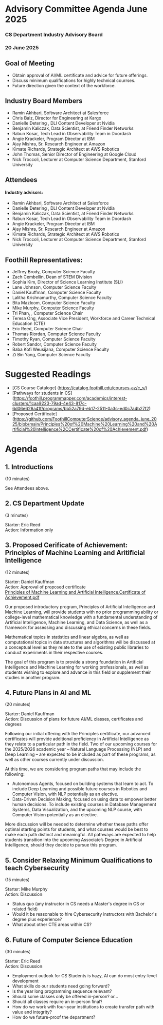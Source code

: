 # Advisory Committee Agenda June 2025
### CS Department Industry Advisory Board
### 20 June 2025

## Goal of Meeting
* Obtain approval of AI/ML certificate and advice for future offerings.
* Discuss minimum qualifications for highly technical courrses.
* Future direction given the context of the workforce.

## Industry Board Members
* Ramin Akhbari, Software Architect at Salesforce
* Chris Balz, Director for Engineering at Kargo
* Danielle Detering , DLI Content Developer at Nvidia
* Benjamin Kaliczak, Data Scientist, at Friend Finder Networks
* Rabun Kosar, Tech Lead in Observability Team in Doordash
* Angie Krackeler, Program Director at IBM
* Ajay Mishra, Sr. Research Engineer at Amazon
* Kimate Richards, Strategic Architect at AWS Robotics
* John Thomas, Senior Director of Engineering at Google Cloud
* Nick Troccoli, Lecturer at Computer Science Department, Stanford University

## Attendees
#### Industry advisors:
* Ramin Akhbari, Software Architect at Salesforce
* Danielle Detering , DLI Content Developer at Nvidia
* Benjamin Kaliczak, Data Scientist, at Friend Finder Networks
* Rabun Kosar, Tech Lead in Observability Team in Doordash
* Angie Krackeler, Program Director at IBM
* Ajay Mishra, Sr. Research Engineer at Amazon
* Kimate Richards, Strategic Architect at AWS Robotics
* Nick Troccoli, Lecturer at Computer Science Department, Stanford University

## Foothill Representatives:
* Jeffrey Brody, Computer Science Faculty
* Zach Cembellin, Dean of STEM Division
* Sophia Kim, Director of Science Learning Institute (SLI)
* Lane Johnson, Computer Science Faculty
* Daniel Kauffman, Computer Science Faculty
* Lalitha Krishnamurthy, Computer Science Faculty
* Bita Mazloom, Computer Science Faculty
* Mike Murphy, Computer Science Faculty
* Tri Phan, , Computer Science Chair
* Teresa Ong, Associate Vice President, Workforce and Career Technical Education (CTE)
* Eric Reed, Computer Science Chair
* Thomas Riordan, Computer Science Faculty
* Timothy Ryan, Computer Science Faculty
* Robert Sandor, Computer Science Faculty
* Baba Kofi Weusijana, Computer Science Faculty
* Zi Bin Yang, Computer Science Faculty

# Suggested Readings
* [CS Course Cataloge] (https://catalog.foothill.edu/courses-az/c_s/)
* [Pathways for students in CS] (https://foothill.programmapper.com/academics/interest-clusters/1caa9223-79ad-4e43-817c-6d06e629a41f/programs/bb52a79d-eb17-2511-0a3c-ed0c7a4b27f2)
* [Proposed Certificate] (https://github.com/FoothillComputerScience/advisory_agenda_june_2025/blob/main/Principles%20of%20Machine%20Learning%20and%20Artificial%20Intelligence%2CCertificate%20of%20Achievement.pdf)

# Agenda
## 1. Introductions
(10 minutes)

See Attendees above.

## 2. CS Department Update
(3 minutes)

Starter: Eric Reed  
Action: Information only  

## 3. Proposed Cerificate of Achievement: Principles of Machine Learning and Aritificial Intelligence
(12 minutes)  

Starter: Daniel Kauffman  
Action: Approval of proposed certificate  
[Principles of Machine Learning and Artificial Intelligence,Certificate of Achievement.pdf  
](https://github.com/FoothillComputerScience/advisory_agenda_june_2025/blob/main/Principles%20of%20Machine%20Learning%20and%20Artificial%20Intelligence%2CCertificate%20of%20Achievement.pdf)

Our proposed introductory program, Principles of Artificial Intelligence and Machine Learning, will provide students with no prior programming ability or college-level mathematical knowledge with a fundamental understanding of Artificial Intelligence, Machine Learning, and Data Science, as well as a framework for assessing and discussing ethical concerns in these fields.

Mathematical topics in statistics and linear algebra, as well as computational topics in data structures and algorithms will be discussed at a conceptual level as they relate to the use of existing public libraries to conduct experiments in their respective courses.

The goal of this program is to provide a strong foundation in Artificial Intelligence and Machine Learning for working professionals, as well as students wishing to explore and advance in this field or supplement their studies in another program.


## 4. Future Plans in AI and ML
(20 minutes)  

Starter: Daniel Kauffman  
Action: Discussion of plans for future AI/ML classes, certificates and degrees

Following our initial offering with the Principles certificate, our advanced certificates will provide additional proficiency in Artificial Intelligence as they relate to a particular path in the field. Two of our upcoming courses for the 2025/2026 academic year – Natural Language Processing (NLP) and Deep Learning – are expected to be included as part of these programs, as well as other courses currently under discussion.

At this time, we are considering program paths that may include the following:
- Autonomous Agents, focused on building systems that learn to act. To include Deep Learning and possible future courses in Robotics and Computer Vision, with NLP potentially as an elective.
- Data-Driven Decision Making, focused on using data to empower better human decisions. To include existing courses in Database Management Systems, Data Visualization, and the upcoming NLP course, with Computer Vision potentially as an elective.

More discussion will be needed to determine whether these paths offer optimal starting points for students, and what courses would be best to make each path distinct and meaningful. All pathways are expected to help students transition into the upcoming Associate’s Degree in Artificial Intelligence, should they decide to pursue this program.

## 5. Consider Relaxing Minimum Qualifications to teach Cybersecurity
(15 minutes)  

Starter: Mike Murphy  
Action: Discussion  

* Status quo (any instructor in CS needs a Master's degree in CS or related field)
* Would it be reasonable to hire Cybersecurity instructors with Bachelor's degree plus experience?
* What about other CTE areas within CS?
  

## 6. Future of Computer Science Education
(30 minutes)  

Starter: Eric Reed  
Action: Discussion  

* Employment outlook for CS Students is hazy, AI can do most entry-level development
* What skills do our students need going forward?
* Is the year long programming sequence relevant?
* Should some classes only be offered in-person? or...
* Should all classes require an in-person final?
* How do we work with four-year institutions to create transfer path with value and integrity?
* How do we future-proof the department?








